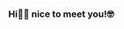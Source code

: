 ### Hi👋🏾 nice to meet you!🤓

<!--
**susiemg/susiemg** is a ✨ _special_ ✨ repository because its `README.md` (this file) appears on your GitHub profile.

Here are some ideas to get you started:

##- 🔭 I’m currently working on building a machine learning model that detects heart failure
- 🌱 I’m currently learning coding in Python 
- 😄 Pronouns: She/Her
- ⚡ Fun fact: I love The Office
-->

